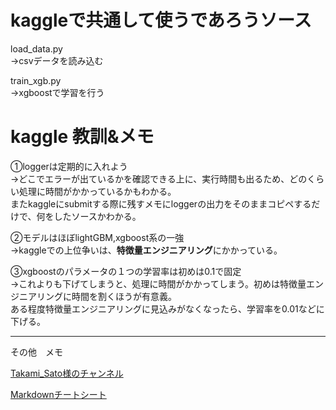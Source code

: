 
# kaggleで共通して使うであろうソース

load_data.py  
→csvデータを読み込む

train_xgb.py  
→xgboostで学習を行う













# kaggle 教訓&メモ



①loggerは定期的に入れよう  
→どこでエラーが出ているかを確認できる上に、実行時間も出るため、どのくらい処理に時間がかかっているかもわかる。  
またkaggleにsubmitする際に残すメモにloggerの出力をそのままコピペするだけで、何をしたソースかわかる。

②モデルはほぼlightGBM,xgboost系の一強  
→kaggleでの上位争いは、**特徴量エンジニアリング**にかかっている。


③xgboostのパラメータの１つの学習率は初めは0.1で固定  
→これよりも下げてしまうと、処理に時間がかかってしまう。初めは特徴量エンジニアリングに時間を割くほうが有意義。  
ある程度特徴量エンジニアリングに見込みがなくなったら、学習率を0.01などに下げる。

___
その他　メモ  
  
[Takami_Sato様のチャンネル](https://www.youtube.com/channel/UCiECS_auJLNpFsvjTi1WuxQ)
  
[Markdownチートシート](https://gist.github.com/mignonstyle/083c9e1651d7734f84c99b8cf49d57fa)

